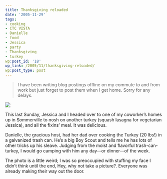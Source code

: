 ```yaml
---
title: Thanksgiving reloaded
date: '2005-11-29'
tags:
- cooking
- CTC VISTA
- Danielle
- food
- Jessica
- party
- Thanksgiving
- turkey
wp:post_id: '18'
wp_link: /2005/11/thanksgiving-reloaded/
wp:post_type: post
---
```


>

> I have been writing blog postings offline on my commute to and from work but just forget to post them when I get home. Sorry for any delays.

[ ![](http://static.flickr.com/20/68517300_e2619db2fd_m.jpg) ](href=http://www.flickr.com/photos/atomicworkshop/68517300/)

This last Sunday, Jessica and I headed over to one of my coworker’s homes up in Sommerville to nosh on another turkey (squash lasagna for vegetarian Jessica), and all the fixins’ meal. It was delicious.

Danielle, the gracious host, had her dad over cooking the Turkey (20 lbs!) in a galvanized trash can. He’s a big Boy Scout and tells me he has lots of other tricks up his sleave. Judging from the moist and flavorful trash-can-turkey, I would go camping with him any day—or dinner—of the week.

The photo is a little weird; I was so preoccupied with stuffing my face I didn’t think until the end, Hey, why not take a picture?. Everyone was already making their way out the door.
